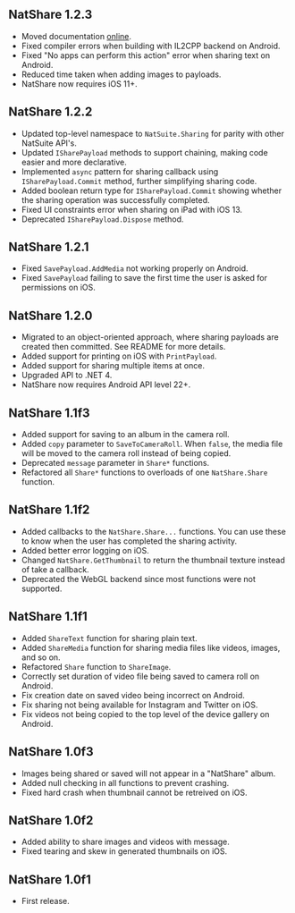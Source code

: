 ## NatShare 1.2.3
+ Moved documentation [online](http://docs.natsuite.io/natshare).
+ Fixed compiler errors when building with IL2CPP backend on Android.
+ Fixed "No apps can perform this action" error when sharing text on Android.
+ Reduced time taken when adding images to payloads.
+ NatShare now requires iOS 11+.

## NatShare 1.2.2
+ Updated top-level namespace to `NatSuite.Sharing` for parity with other NatSuite API's.
+ Updated `ISharePayload` methods to support chaining, making code easier and more declarative.
+ Implemented `async` pattern for sharing callback using `ISharePayload.Commit` method, further simplifying sharing code.
+ Added boolean return type for `ISharePayload.Commit` showing whether the sharing operation was successfully completed.
+ Fixed UI constraints error when sharing on iPad with iOS 13.
+ Deprecated `ISharePayload.Dispose` method.

## NatShare 1.2.1
+ Fixed `SavePayload.AddMedia` not working properly on Android.
+ Fixed `SavePayload` failing to save the first time the user is asked for permissions on iOS.

## NatShare 1.2.0
+ Migrated to an object-oriented approach, where sharing payloads are created then committed. See README for more details.
+ Added support for printing on iOS with `PrintPayload`.
+ Added support for sharing multiple items at once.
+ Upgraded API to .NET 4.
+ NatShare now requires Android API level 22+.

## NatShare 1.1f3
+ Added support for saving to an album in the camera roll.
+ Added `copy` parameter to `SaveToCameraRoll`. When `false`, the media file will be moved to the camera roll instead of being copied.
+ Deprecated `message` parameter in `Share*` functions.
+ Refactored all `Share*` functions to overloads of one `NatShare.Share` function.

## NatShare 1.1f2
+ Added callbacks to the `NatShare.Share...` functions. You can use these to know when the user has completed the sharing activity.
+ Added better error logging on iOS.
+ Changed `NatShare.GetThumbnail` to return the thumbnail texture instead of take a callback.
+ Deprecated the WebGL backend since most functions were not supported.

## NatShare 1.1f1
+ Added `ShareText` function for sharing plain text.
+ Added `ShareMedia` function for sharing media files like videos, images, and so on.
+ Refactored `Share` function to `ShareImage`.
+ Correctly set duration of video file being saved to camera roll on Android.
+ Fix creation date on saved video being incorrect on Android.
+ Fix sharing not being available for Instagram and Twitter on iOS.
+ Fix videos not being copied to the top level of the device gallery on Android.

## NatShare 1.0f3
+ Images being shared or saved will not appear in a "NatShare" album.
+ Added null checking in all functions to prevent crashing.
+ Fixed hard crash when thumbnail cannot be retreived on iOS.

## NatShare 1.0f2
+ Added ability to share images and videos with message.
+ Fixed tearing and skew in generated thumbnails on iOS.

## NatShare 1.0f1
+ First release.